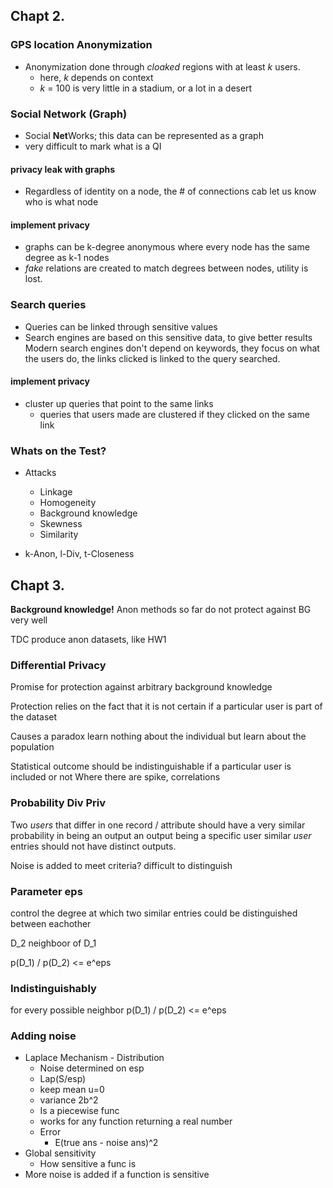 ## Chapt 2.

### GPS location Anonymization
- Anonymization done through *cloaked* regions with at least *k* users.
    - here, *k* depends on context
    - *k* = 100 is very little in a stadium, or a lot in a desert

### Social Network (Graph)
- Social **Net**Works; this data can be represented as a graph
- very difficult to mark what is a QI
#### privacy leak with graphs
- Regardless of identity on a node, the # of connections cab let us know who is what node
#### implement privacy
- graphs can be k-degree anonymous where every node has the same degree as k-1 nodes
- *fake* relations are created to match degrees between nodes, utility is lost.

### Search queries
- Queries can be linked through sensitive values
- Search engines are based on this sensitive data, to give better results
    Modern search engines don't depend on keywords, they focus on what the users do, the links clicked is linked to the query searched.
#### implement privacy
- cluster up queries that point to the same links
  - queries that users made are clustered if they clicked on the same link

### Whats on the Test?
- Attacks
  - Linkage
  - Homogeneity
  - Background knowledge
  - Skewness
  - Similarity

- k-Anon, l-Div, t-Closeness

## Chapt 3.

**Background knowledge!**
Anon methods so far do not protect against BG very well

TDC produce anon datasets, like HW1

### Differential Privacy
Promise for protection against arbitrary background knowledge

Protection relies on the fact that it is not certain if a particular user is part of the dataset

Causes a paradox
    learn nothing about the individual but learn about the population

Statistical outcome should be indistinguishable if a particular user is included or not
    Where there are spike, correlations

### Probability Div Priv
Two *users* that differ in one record / attribute should have a very similar probability in being an output
    an output being a specific user
    similar *user* entries should not have distinct outputs.

Noise is added to meet criteria? difficult to distinguish

### Parameter eps
control the degree at which two similar entries could be distinguished between eachother

D_2 neighboor of D_1

p(D_1) / p(D_2) <= e^eps

### Indistinguishably
for every possible neighbor
p(D_1) / p(D_2) <= e^eps

### Adding noise
- Laplace Mechanism - Distribution
  - Noise determined on esp
  - Lap(S/esp)
  - keep mean u=0
  - variance 2b^2
  - Is a piecewise func
  - works for any function returning a real number
  - Error
    - E(true ans - noise ans)^2
- Global sensitivity
  - How sensitive a func is
- More noise is added if a function is sensitive